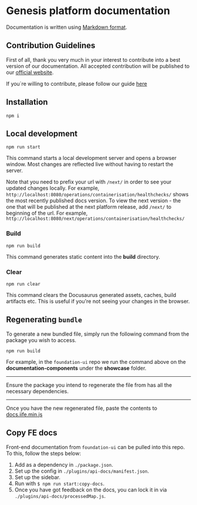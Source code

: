 # Genesis platform documentation

Documentation is written using [Markdown format](markdown-syntax.md).

## Contribution Guidelines

First of all, thank you very much in your interest to contribute into a best version of our documentation. All accepted contribution will be published to our [official website](https://learn.genesis.global/).

If you`re willing to contribute, please follow our guide [here](./how-to-contribute.md)

## Installation

```
npm i
```

## Local development

```
npm run start
```

This command starts a local development server and opens a browser window. Most changes are reflected live without having to restart the server.

Note that you need to prefix your url with `/next/` in order to see your updated changes locally. For example, `http://localhost:8080/operations/containerisation/healthchecks/` shows the most recently published docs version.  To view the next version - the one that will be published at the next platform release, add `/next/` to beginning of the url. For example, `http://localhost:8080/next/operations/containerisation/healthchecks/`

### Build

```
npm run build
```

This command generates static content into the **build** directory.

### Clear

```
npm run clear
```

This command clears the Docusaurus generated assets, caches, build artifacts etc. This is useful if you're not seeing your changes in the browser.

## Regenerating `bundle`

To generate a new bundled file, simply run the following command from the package you wish to access.

```
npm run build
```

For example, in the `foundation-ui` repo we run the command above on the **documentation-components** under the **showcase** folder.

***
Ensure the package you intend to regenerate the file from has all the necessary dependencies.
***

Once you have the new regenerated file, paste the contents to [docs.iife.min.js]( static/js/docs.iife.min.js)

## Copy FE docs

Front-end documentation from `foundation-ui` can be pulled into this repo. To this, follow the steps below:

1. Add as a dependency in `./package.json`.
2. Set up the config in `./plugins/api-docs/manifest.json`.
3. Set up the sidebar.
4. Run with `$ npm run start:copy-docs`.
5. Once you have got feedback on the docs, you can lock it in via `./plugins/api-docs/processedMap.js`.

